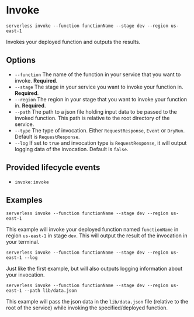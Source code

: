 # Invoke

```
serverless invoke --function functionName --stage dev --region us-east-1
```

Invokes your deployed function and outputs the results.

## Options
- `--function` The name of the function in your service that you want to invoke. **Required**.
- `--stage` The stage in your service you want to invoke your function in. **Required**.
- `--region` The region in your stage that you want to invoke your function in. **Required**.
- `--path` The path to a json file holding input data to be passed to the invoked function. This path is relative to the root directory of the service.
- `--type` The type of invocation. Either `RequestResponse`, `Event` or `DryRun`. Default is `RequestResponse`.
- `--log` If set to `true` and invocation type is `RequestResponse`, it will output logging data of the invocation. Default is `false`.

## Provided lifecycle events
- `invoke:invoke`

## Examples

```
serverless invoke --function functionName --stage dev --region us-east-1
```

This example will invoke your deployed function named `functionName` in region `us-east-1` in stage `dev`. This will output the result of the invocation in your terminal.

```
serverless invoke --function functionName --stage dev --region us-east-1 --log
```

Just like the first example, but will also outputs logging information about your invocation.

```
serverless invoke --function functionName --stage dev --region us-east-1 --path lib/data.json
```

This example will pass the json data in the `lib/data.json` file (relative to the root of the service) while invoking the specified/deployed function.

